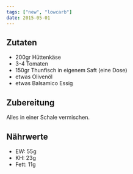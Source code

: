 ```yaml
---
tags: ["new", "lowcarb"]
date: 2015-05-01
---
```


## Zutaten
- 200gr Hüttenkäse
- 3-4   Tomaten
- 150gr Thunfisch in eigenem Saft (eine Dose)
- etwas Olivenöl
- etwas Balsamico Essig

## Zubereitung
Alles in einer Schale vermischen.

## Nährwerte
- EW:   55g
- KH:   23g
- Fett: 11g

